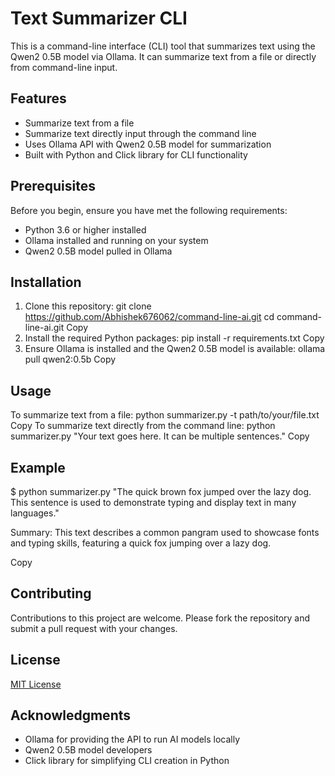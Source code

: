 # Text Summarizer CLI

This is a command-line interface (CLI) tool that summarizes text using the Qwen2 0.5B model via Ollama. It can summarize text from a file or directly from command-line input.

## Features

- Summarize text from a file
- Summarize text directly input through the command line
- Uses Ollama API with Qwen2 0.5B model for summarization
- Built with Python and Click library for CLI functionality

## Prerequisites

Before you begin, ensure you have met the following requirements:

- Python 3.6 or higher installed
- Ollama installed and running on your system
- Qwen2 0.5B model pulled in Ollama

## Installation

1. Clone this repository:
   git clone https://github.com/Abhishek676062/command-line-ai.git
   cd command-line-ai.git
   Copy
2. Install the required Python packages:
   pip install -r requirements.txt
   Copy
3. Ensure Ollama is installed and the Qwen2 0.5B model is available:
   ollama pull qwen2:0.5b
   Copy

## Usage

To summarize text from a file:
python summarizer.py -t path/to/your/file.txt
Copy
To summarize text directly from the command line:
python summarizer.py "Your text goes here. It can be multiple sentences."
Copy

## Example

$ python summarizer.py "The quick brown fox jumped over the lazy dog. This sentence is used to demonstrate typing and display text in many languages."

Summary: This text describes a common pangram used to showcase fonts and typing skills, featuring a quick fox jumping over a lazy dog.

Copy

## Contributing

Contributions to this project are welcome. Please fork the repository and submit a pull request with your changes.

## License

[MIT License](LICENSE)

## Acknowledgments

- Ollama for providing the API to run AI models locally
- Qwen2 0.5B model developers
- Click library for simplifying CLI creation in Python
